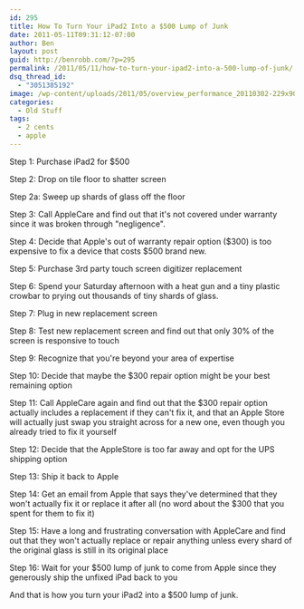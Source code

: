 ```yaml
---
id: 295
title: How To Turn Your iPad2 Into a $500 Lump of Junk
date: 2011-05-11T09:31:12-07:00
author: Ben
layout: post
guid: http://benrobb.com/?p=295
permalink: /2011/05/11/how-to-turn-your-ipad2-into-a-500-lump-of-junk/
dsq_thread_id:
  - "3051385192"
image: /wp-content/uploads/2011/05/overview_performance_20110302-229x90.jpg
categories:
  - Old Stuff
tags:
  - 2 cents
  - apple
---
```

Step 1: Purchase iPad2 for $500

Step 2: Drop on tile floor to shatter screen

Step 2a: Sweep up shards of glass off the floor

Step 3: Call AppleCare and find out that it's not covered under warranty since it was broken through "negligence".

Step 4: Decide that Apple's out of warranty repair option ($300) is too expensive to fix a device that costs $500 brand new.

Step 5: Purchase 3rd party touch screen digitizer replacement

Step 6: Spend your Saturday afternoon with a heat gun and a tiny plastic crowbar to prying out thousands of tiny shards of glass.

Step 7: Plug in new replacement screen

Step 8: Test new replacement screen and find out that only 30% of the screen is responsive to touch

Step 9: Recognize that you're beyond your area of expertise

Step 10: Decide that maybe the $300 repair option might be your best remaining option

Step 11: Call AppleCare again and find out that the $300 repair option actually includes a replacement if they can't fix it, and that an Apple Store will actually just swap you straight across for a new one, even though you already tried to fix it yourself

Step 12: Decide that the AppleStore is too far away and opt for the UPS shipping option

Step 13: Ship it back to Apple

Step 14: Get an email from Apple that says they've determined that they won't actually fix it or replace it after all (no word about the $300 that you spent for them to fix it)

Step 15: Have a long and frustrating conversation with AppleCare and find out that they won't actually replace or repair anything unless every shard of the original glass is still in its original place

Step 16: Wait for your $500 lump of junk to come from Apple since they generously ship the unfixed iPad back to you

And that is how you turn your iPad2 into a $500 lump of junk.